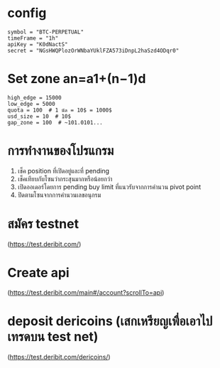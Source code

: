 
# config
```
symbol = "BTC-PERPETUAL"
timeFrame = "1h"
apiKey = "K0dNactS"
secret = "NGsHWQPlozOrWNbaYUklFZA573iDnpL2haSzd4ODqr0"
```

# Set zone  an=a1+(n−1)d
```
high_edge = 15000
low_edge = 5000
quota = 100  # 1 นัด = 10$ = 1000$
usd_size = 10  # 10$
gap_zone = 100  # ~101.0101...
```


# การทำงานของโปรแกรม
1. เช็ค position ที่เปิดอยู่และที่ pending
2. เช็คเทียบกับโซนว่ากระสุนมากหรือน้อยกว่า
3. เปิดออเดอร์โดยการ pending buy limit ที่แนวรับจากการคำนวน pivot point
4. ปิดตามโซนจากการคำนวนเลขอนุกรม

# สมัคร testnet 
(https://test.deribit.com/)

# Create api
(https://test.deribit.com/main#/account?scrollTo=api)

# deposit dericoins (เสกเหรียญเพื่อเอาไปเทรดบน test net)
(https://test.deribit.com/dericoins/)

